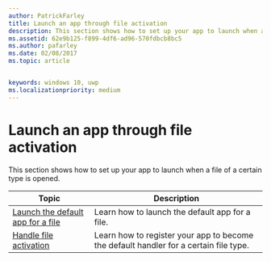 ```yaml
---
author: PatrickFarley
title: Launch an app through file activation
description: This section shows how to set up your app to launch when a file of a certain type is opened.
ms.assetid: 62e9b125-f899-4df6-ad96-570fdbcb8bc5
ms.author: pafarley
ms.date: 02/08/2017
ms.topic: article


keywords: windows 10, uwp
ms.localizationpriority: medium
---
```


# Launch an app through file activation

This section shows how to set up your app to launch when a file of a certain type is opened.

| Topic | Description |
|-------|-------------|
| [Launch the default app for a file](launch-the-default-app-for-a-file.md) | Learn how to launch the default app for a file. |
| [Handle file activation](handle-file-activation.md) | Learn how to register your app to become the default handler for a certain file type. |